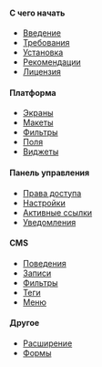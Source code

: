 <h4 class="text-orchid font-thin">C чего начать</h4>
<ul class="toc-links">
<li><a href="/ru/docs" title="ORCHID - это ...">Введение</a></li>
<li><a href="/ru/docs/requirements/" title="Данное руководство содержит подробные системные требования для установки ORCHID на Laravel Framework">Требования</a></li>
<li><a href="/ru/docs/installation/" title="Данное руководство охватывает подготовку, запуск сценария установки и шаги, которые должны быть выполнены после завершения сценария установки">Установка</a></li>
<li><a href="/ru/docs/contributors/">Рекомендации</a></li>
<li><a href="/ru/docs/license/">Лицензия</a></li>
</ul>


<h4 class="text-orchid font-thin">Платформа</h4>
<ul class="toc-links">
<li><a href="/ru/docs/screens/">Экраны</a></li>
<li><a href="/ru/docs/layouts/">Макеты</a></li>
<li><a href="/ru/docs/filters/">Фильтры</a></li>
<li><a href="/ru/docs/field/">Поля</a></li>
<li><a href="/ru/docs/widget/">Виджеты</a></li>
</ul>

<h4 class="text-orchid font-thin">Панель управления</h4>
<ul class="toc-links">
<li><a href="/ru/docs/access/">Права доступа</a></li>
<li><a href="/ru/docs/settings/">Настройки</a></li>
<li><a href="/ru/docs/active/">Активные ссылки</a></li>
<li><a href="/ru/docs/alert/">Уведомления</a></li>
</ul>

<h4 class="text-orchid font-thin">CMS</h4>
<ul class="toc-links">
<li><a href="/ru/docs/behaviors/">Поведения</a></li>
<li><a href="/ru/docs/post/">Записи</a></li>
<li><a href="/ru/docs/filters/">Фильтры</a></li>
<li><a href="/ru/docs/tags/">Теги</a></li>
<!--<li><a href="#" title="Работа с комментариями в ORCHID">Комментарии</a></li>-->
<li><a href="/ru/docs/menu/" title="Управление меню ORCHID, ссылки на меню и пользовательские настройки и параметры меню.">Меню</a></li>
</ul>


<h4 class="text-orchid font-thin">Другое</h4>
<ul class="toc-links">
<li><a href="/ru/docs/extension/">Расширение</a></li>
<li><a href="/ru/docs/form/">Формы</a></li>
</ul>
